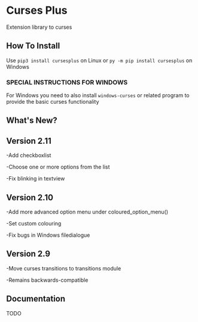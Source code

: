 # Curses Plus
Extension library to curses

## How To Install
Use ```pip3 install cursesplus```
on Linux or ```py -m pip install cursesplus```
on Windows

### SPECIAL INSTRUCTIONS FOR WINDOWS

For Windows you need to also install ```windows-curses``` or related program
to provide the basic curses functionality

## What's New?

## Version 2.11

-Add checkboxlist

-Choose one or more options from the list

-Fix blinking in textview

## Version 2.10

-Add more advanced option menu under coloured_option_menu()

-Set custom colouring

-Fix bugs in Windows filedialogue

## Version 2.9

-Move curses transitions to transitions module

-Remains backwards-compatible

## Documentation

TODO